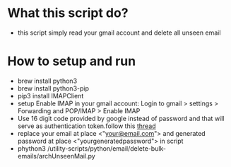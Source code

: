 # What this script do?
- this script simply read your gmail account and delete all unseen email 

# How to setup and run

- brew install python3
- brew install python3-pip
- pip3 install IMAPClient
- setup Enable IMAP in your gmail account: Login to gmail > settings > Forwarding and POP/IMAP > Enable IMAP
- Use 16 digit code provided by google instead of password and that will serve as authentication token.follow this [thread](https://stackoverflow.com/questions/72480275/is-there-a-work-around-google-disabling-less-secure-apps#:~:text=please%20enable%202%2Dfactor%20authentication%20in%20google%20account%20before%20proceeding)
- replace your email at place <"your@email.com"> and generated password at place <"yourgeneratedpassword"> in script
- phython3 <your-system-path>/utility-scripts/python/email/delete-bulk-emails/archUnseenMail.py